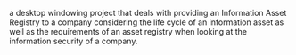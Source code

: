 a desktop windowing project that deals with providing an Information Asset Registry to a company considering the life cycle of an information asset as well as the requirements of an asset registry when looking at the information security of a company.